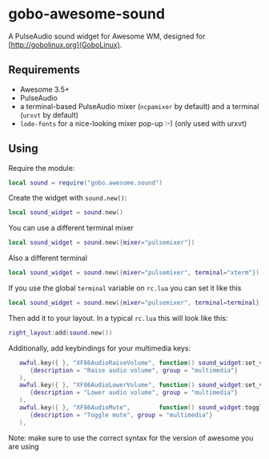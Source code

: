 gobo-awesome-sound
==================

A PulseAudio sound widget for Awesome WM, designed for [http://gobolinux.org](GoboLinux).

Requirements
------------

* Awesome 3.5+
* PulseAudio
* a terminal-based PulseAudio mixer (`ncpamixer` by default) and a terminal (`urxvt` by default)
* `lode-fonts` for a nice-looking mixer pop-up :-) (only used with urxvt)

Using
-----

Require the module:


```lua
local sound = require("gobo.awesome.sound")
```

Create the widget with `sound.new()`:

```lua
local sound_widget = sound.new()
```

You can use a different terminal mixer

```lua
local sound_widget = sound.new({mixer="pulsemixer"})
```

Also a different terminal

```lua
local sound_widget = sound.new({mixer="pulsemixer", terminal="xterm"})
```

If you use the global `terminal` variable on `rc.lua` you can set it like this

```lua
local sound_widget = sound.new({mixer="pulsemixer", terminal=terminal})
```

Then add it to your layout.
In a typical `rc.lua` this will look like this:


```lua
right_layout:add(sound.new())
```

Additionally, add keybindings for your multimedia keys:

```lua
   awful.key({ }, "XF86AudioRaiseVolume", function() sound_widget:set_volume(5, "+") end,
      {description = "Raise audio volume", group = "multimedia"}
   ),
   awful.key({ }, "XF86AudioLowerVolume", function() sound_widget:set_volume(5, "-") end,
      {description = "Lower audio volume", group = "multimedia"}
   ),
   awful.key({ }, "XF86AudioMute",        function() sound_widget:toggle_mute() end,
      {description = "Toggle mute", group = "multimedia"}
   ),
```
Note: make sure to use the correct syntax for the version of awesome you are using
